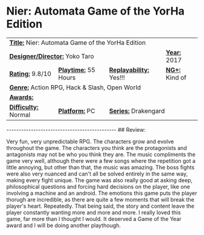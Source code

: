  # Nier: Automata Game of the YorHa Edition

<dl>
    <table style="width:100%">
        <tr>
            <td colspan="4"><b><u>Title:</u></b> Nier: Automata Game of the YorHa Edition</td>
        </tr>
        <tr>
            <td colspan="3"><b><u>Designer/Director:</u></b> Yoko Taro</td>
            <td><b><u>Year:</u></b> 2017</td>
        </tr>
        <tr>
            <td><b><u>Rating:</u></b> 9.8/10</td>
            <td><b><u>Playtime:</u></b> 55 Hours</td>
            <td><b><u>Replayability:</u></b> Yes!!!</td>
            <td><b><u>NG+:</u></b> Kind of</td>
        </tr>
        <tr>
            <td colspan="4"><b><u>Genre:</u></b> Action RPG, Hack & Slash, Open World</td>
        </tr>
        <tr>
            <td colspan="4"><b><u>Awards:</u></b> </td>
        </tr>
        <tr>
            <td><b><u>Difficulty:</u></b> Normal</td>
            <td><b><u>Platform:</u></b> PC</td>
            <td colspan="2"><b><u>Series:</u></b> Drakengard</td>
        </tr>
    </table>
</dl>
---------------------------------------------
## Review:

Very fun, very unpredictable RPG. The characters grow and evolve throughout the game. The characters you think are the protagonists and antagonists may not be who you think they are. The music compliments the game very well, although there were a few songs where the repetition got a little annoying, but other than that, the music was amazing. The boss fights were also very nuanced and can't all be solved entirely in the same way, making every fight unique. The game was also really good at asking deep, philosophical questions and forcing hard decisions on the player, like one involving a machine and an android. The emotions this game puts the player thorugh are incredible, as there are quite a few moments that will break the player's heart. Repeatedly. That being said, the story and content leave the player constantly wanting more and more and more. I really loved this game, far more than I thought I would. It deserved a Game of the Year award and I will be doing another playthough.